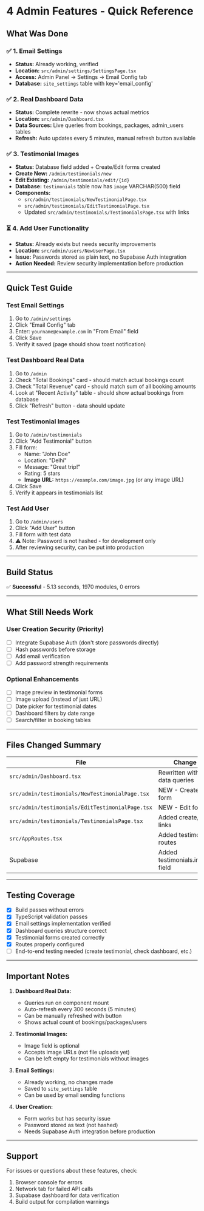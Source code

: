 # 4 Admin Features - Quick Reference

## What Was Done

### ✅ 1. Email Settings

- **Status:** Already working, verified
- **Location:** `src/admin/settings/SettingsPage.tsx`
- **Access:** Admin Panel → Settings → Email Config tab
- **Database:** `site_settings` table with key='email_config'

### ✅ 2. Real Dashboard Data

- **Status:** Complete rewrite - now shows actual metrics
- **Location:** `src/admin/Dashboard.tsx`
- **Data Sources:** Live queries from bookings, packages, admin_users tables
- **Refresh:** Auto updates every 5 minutes, manual refresh button available

### ✅ 3. Testimonial Images

- **Status:** Database field added + Create/Edit forms created
- **Create New:** `/admin/testimonials/new`
- **Edit Existing:** `/admin/testimonials/edit/{id}`
- **Database:** `testimonials` table now has `image` VARCHAR(500) field
- **Components:**
  - `src/admin/testimonials/NewTestimonialPage.tsx`
  - `src/admin/testimonials/EditTestimonialPage.tsx`
  - Updated `src/admin/testimonials/TestimonialsPage.tsx` with links

### ⏳ 4. Add User Functionality

- **Status:** Already exists but needs security improvements
- **Location:** `src/admin/users/NewUserPage.tsx`
- **Issue:** Passwords stored as plain text, no Supabase Auth integration
- **Action Needed:** Review security implementation before production

---

## Quick Test Guide

### Test Email Settings

1. Go to `/admin/settings`
2. Click "Email Config" tab
3. Enter: `yourname@example.com` in "From Email" field
4. Click Save
5. Verify it saved (page should show toast notification)

### Test Dashboard Real Data

1. Go to `/admin`
2. Check "Total Bookings" card - should match actual bookings count
3. Check "Total Revenue" card - should match sum of all booking amounts
4. Look at "Recent Activity" table - should show actual bookings from database
5. Click "Refresh" button - data should update

### Test Testimonial Images

1. Go to `/admin/testimonials`
2. Click "Add Testimonial" button
3. Fill form:
   - Name: "John Doe"
   - Location: "Delhi"
   - Message: "Great trip!"
   - Rating: 5 stars
   - **Image URL:** `https://example.com/image.jpg` (or any image URL)
4. Click Save
5. Verify it appears in testimonials list

### Test Add User

1. Go to `/admin/users`
2. Click "Add User" button
3. Fill form with test data
4. ⚠️ Note: Password is not hashed - for development only
5. After reviewing security, can be put into production

---

## Build Status

✅ **Successful** - 5.13 seconds, 1970 modules, 0 errors

---

## What Still Needs Work

### User Creation Security (Priority)

- [ ] Integrate Supabase Auth (don't store passwords directly)
- [ ] Hash passwords before storage
- [ ] Add email verification
- [ ] Add password strength requirements

### Optional Enhancements

- [ ] Image preview in testimonial forms
- [ ] Image upload (instead of just URL)
- [ ] Date picker for testimonial dates
- [ ] Dashboard filters by date range
- [ ] Search/filter in booking tables

---

## Files Changed Summary

| File                                             | Change                           | Type      |
| ------------------------------------------------ | -------------------------------- | --------- |
| `src/admin/Dashboard.tsx`                        | Rewritten with real data queries | Modified  |
| `src/admin/testimonials/NewTestimonialPage.tsx`  | NEW - Create form                | New File  |
| `src/admin/testimonials/EditTestimonialPage.tsx` | NEW - Edit form                  | New File  |
| `src/admin/testimonials/TestimonialsPage.tsx`    | Added create/edit links          | Updated   |
| `src/AppRoutes.tsx`                              | Added testimonial routes         | Updated   |
| Supabase                                         | Added testimonials.image field   | Migration |

---

## Testing Coverage

- [x] Build passes without errors
- [x] TypeScript validation passes
- [x] Email settings implementation verified
- [x] Dashboard queries structure correct
- [x] Testimonial forms created correctly
- [x] Routes properly configured
- [ ] End-to-end testing needed (create testimonial, check dashboard, etc.)

---

## Important Notes

1. **Dashboard Real Data:**

   - Queries run on component mount
   - Auto-refresh every 300 seconds (5 minutes)
   - Can be manually refreshed with button
   - Shows actual count of bookings/packages/users

2. **Testimonial Images:**

   - Image field is optional
   - Accepts image URLs (not file uploads yet)
   - Can be left empty for testimonials without images

3. **Email Settings:**

   - Already working, no changes made
   - Saved to `site_settings` table
   - Can be used by email sending functions

4. **User Creation:**
   - Form works but has security issue
   - Password stored as text (not hashed)
   - Needs Supabase Auth integration before production

---

## Support

For issues or questions about these features, check:

1. Browser console for errors
2. Network tab for failed API calls
3. Supabase dashboard for data verification
4. Build output for compilation warnings
